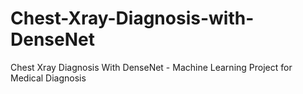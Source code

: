 # Chest-Xray-Diagnosis-with-DenseNet
Chest Xray Diagnosis With DenseNet - Machine Learning Project for Medical Diagnosis
